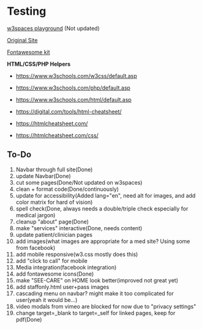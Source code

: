 # **Testing**

[w3spaces playground](https://testing1472.w3spaces.com/) (Not updated)

[Original Site](https://SEE-CARE.com/)

[Fontawesome kit](https://fontawesome.com/kits/dcf5d0b3c5/use/)

**HTML/CSS/PHP Helpers**

- https://www.w3schools.com/w3css/default.asp

- https://www.w3schools.com/php/default.asp

- https://www.w3schools.com/html/default.asp

- https://digital.com/tools/html-cheatsheet/

- https://htmlcheatsheet.com/

- https://htmlcheatsheet.com/css/

## To-Do

1. Navbar through full site(Done)
2. update Navbar(Done)
3. cut some pages(Done/Not updated on w3spaces)
4. clean + format code(Done/continuously)
5. update for accessibility(Added lang="en", need alt for images, and add color matrix for hard of vision)
6. spell check(Done, always needs a double/triple check especially for medical jargon)
7. cleanup "about" page(Done)
8. make "services" interactive(Done, needs content)
9. update patient/clinician pages
10. add images(what images are appropriate for a med site? Using some from facebook)
11. add mobile responsive(w3.css mostly does this)
12. add "click to call" for mobile
13. Media integration(facebook integration)
14. add fontawesome icons(Done)
15. make "SEE-CARE" on HOME look better(improved not great yet)
16. add staffonly.html user+pass images
17. cascading menu on navbar? might make it too complicated for user(yeah it would be...)
18. video modals from vimeo are blocked for now due to "privacy settings"
19. change target=\_blank to target=\_self for linked pages, keep for pdf(Done)
